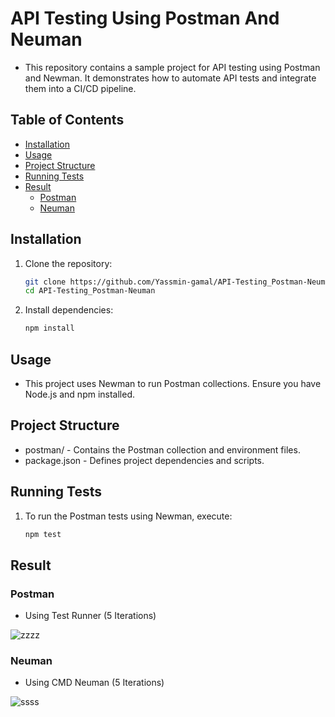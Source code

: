 # API Testing Using Postman And Neuman 

- This repository contains a sample project for API testing using Postman and Newman. It demonstrates how to automate API tests and integrate them into a CI/CD pipeline.

## Table of Contents
 
- [Installation](#Installation)
- [Usage](#Usage)
- [Project Structure](#Project_Structure)
- [Running Tests](#Running_Tests)
- [Result](#Result)
  - [Postman](#Postman)
  - [Neuman](#Neuman)

## Installation
  
1. Clone the repository:

   ```sh
   git clone https://github.com/Yassmin-gamal/API-Testing_Postman-Neuman.git
   cd API-Testing_Postman-Neuman

2. Install dependencies:
      ```sh
    npm install
## Usage
  - This project uses Newman to run Postman collections. Ensure you have Node.js and npm installed.

## Project Structure
 - postman/ - Contains the Postman collection and environment files.
 - package.json - Defines project dependencies and scripts.

## Running Tests
1. To run the Postman tests using Newman, execute:
      ```sh
    npm test

## Result

### Postman 
- Using Test Runner (5 Iterations)
 
![zzzz](https://github.com/Yassmin-gamal/API-Testing_Postman-Neuman/assets/66153260/87ccba44-c91d-4b44-811e-5fa7052450d7)


### Neuman 

- Using CMD Neuman (5 Iterations)

![ssss](https://github.com/Yassmin-gamal/API-Testing_Postman-Neuman/assets/66153260/3234b627-2da9-4c0c-93ef-6c9751535060)
